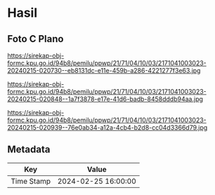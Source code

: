 # Hasil

## Foto C Plano

https://sirekap-obj-formc.kpu.go.id/94b8/pemilu/ppwp/21/71/04/10/03/2171041003023-20240215-020730--eb8131dc-e11e-459b-a286-4221277f3e63.jpg

https://sirekap-obj-formc.kpu.go.id/94b8/pemilu/ppwp/21/71/04/10/03/2171041003023-20240215-020848--1a7f3878-e17e-41d6-badb-8458dddb94aa.jpg

https://sirekap-obj-formc.kpu.go.id/94b8/pemilu/ppwp/21/71/04/10/03/2171041003023-20240215-020939--76e0ab34-a12a-4cb4-b2d8-cc04d3366d79.jpg


## Metadata

| Key        | Value               |
| ---------- | ------------------- |
| Time Stamp | 2024-02-25 16:00:00 |



